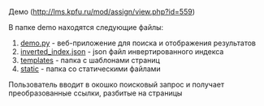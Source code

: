Демо (http://lms.kpfu.ru/mod/assign/view.php?id=559)

В папке demo находятся следующие файлы:
1. [demo.py](demo.py) - веб-приложение для поиска и отображения результатов
2. [inverted_index.json](inverted_index.json) - json файл инвертированного индекса
3. [templates](templates) - папка с шаблонами страниц
4. [static](static) - папка со статическими файлами

Пользователь вводит в окошко поисковый запрос и получает преобразованные ссылки, разбитые на страницы